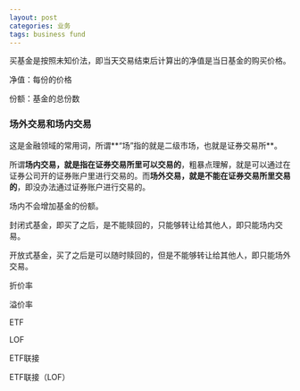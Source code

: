 ```yaml
---
layout: post
categories: 业务
tags: business fund
---
```


买基金是按照未知价法，即当天交易结束后计算出的净值是当日基金的购买价格。

净值：每份的价格

份额：基金的总份数

### 场外交易和场内交易

这是金融领域的常用词，所谓**“场”指的就是二级市场，也就是证券交易所**。

所谓**场内交易，就是指在证券交易所里可以交易的**，粗暴点理解，就是可以通过在证券公司开的证券账户里进行交易的。而**场外交易，就是不能在证券交易所里交易的**，即没办法通过证券账户进行交易的。

场内不会增加基金的份额。

封闭式基金，即买了之后，是不能赎回的，只能够转让给其他人，即只能场内交易。

开放式基金，买了之后是可以随时赎回的，但是不能够转让给其他人，即只能场外交易。



折价率

溢价率



ETF

LOF

ETF联接

ETF联接（LOF）